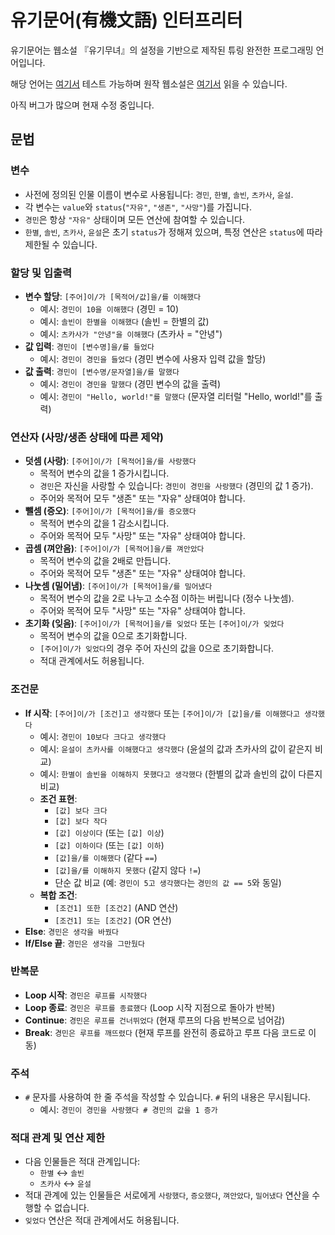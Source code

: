 # 유기문어(有機文語) 인터프리터

유기문어는 웹소설 『유기무녀』의 설정을 기반으로 제작된 튜링 완전한 프로그래밍 언어입니다.

해당 언어는 [여기서](https://shachixu.github.io/yugimunu/) 테스트 가능하며 원작 웹소설은 [여기서](https://novelpia.com/novel/21232) 읽을 수 있습니다.

아직 버그가 많으며 현재 수정 중입니다.

## 문법

### 변수
* 사전에 정의된 인물 이름이 변수로 사용됩니다: `경민`, `한별`, `솔빈`, `츠카사`, `윤설`.
* 각 변수는 `value`와 `status`(`"자유"`, `"생존"`, `"사망"`)를 가집니다.
* `경민`은 항상 `"자유"` 상태이며 모든 연산에 참여할 수 있습니다.
* `한별`, `솔빈`, `츠카사`, `윤설`은 초기 `status`가 정해져 있으며, 특정 연산은 `status`에 따라 제한될 수 있습니다.

### 할당 및 입출력

* **변수 할당**: `[주어]이/가 [목적어/값]을/를 이해했다`
    * 예시: `경민이 10을 이해했다` (경민 = 10)
    * 예시: `솔빈이 한별을 이해했다` (솔빈 = 한별의 값)
    * 예시: `츠카사가 "안녕"을 이해했다` (츠카사 = "안녕")
* **값 입력**: `경민이 [변수명]을/를 들었다`
    * 예시: `경민이 경민을 들었다` (경민 변수에 사용자 입력 값을 할당)
* **값 출력**: `경민이 [변수명/문자열]을/를 말했다`
    * 예시: `경민이 경민을 말했다` (경민 변수의 값을 출력)
    * 예시: `경민이 "Hello, world!"를 말했다` (문자열 리터럴 "Hello, world!"를 출력)

### 연산자 (사망/생존 상태에 따른 제약)

* **덧셈 (사랑)**: `[주어]이/가 [목적어]을/를 사랑했다`
    * 목적어 변수의 값을 1 증가시킵니다.
    * `경민`은 자신을 사랑할 수 있습니다: `경민이 경민을 사랑했다` (경민의 값 1 증가).
    * 주어와 목적어 모두 "생존" 또는 "자유" 상태여야 합니다.
* **뺄셈 (증오)**: `[주어]이/가 [목적어]을/를 증오했다`
    * 목적어 변수의 값을 1 감소시킵니다.
    * 주어와 목적어 모두 "사망" 또는 "자유" 상태여야 합니다.
* **곱셈 (껴안음)**: `[주어]이/가 [목적어]을/를 껴안았다`
    * 목적어 변수의 값을 2배로 만듭니다.
    * 주어와 목적어 모두 "생존" 또는 "자유" 상태여야 합니다.
* **나눗셈 (밀어냄)**: `[주어]이/가 [목적어]을/를 밀어냈다`
    * 목적어 변수의 값을 2로 나누고 소수점 이하는 버립니다 (정수 나눗셈).
    * 주어와 목적어 모두 "사망" 또는 "자유" 상태여야 합니다.
* **초기화 (잊음)**: `[주어]이/가 [목적어]을/를 잊었다` 또는 `[주어]이/가 잊었다`
    * 목적어 변수의 값을 0으로 초기화합니다.
    * `[주어]이/가 잊었다`의 경우 주어 자신의 값을 0으로 초기화합니다.
    * 적대 관계에서도 허용됩니다.

### 조건문

* **If 시작**: `[주어]이/가 [조건]고 생각했다` 또는 `[주어]이/가 [값]을/를 이해했다고 생각했다`
    * 예시: `경민이 10보다 크다고 생각했다`
    * 예시: `윤설이 츠카사를 이해했다고 생각했다` (윤설의 값과 츠카사의 값이 같은지 비교)
    * 예시: `한별이 솔빈을 이해하지 못했다고 생각했다` (한별의 값과 솔빈의 값이 다른지 비교)
    * **조건 표현**:
        * `[값] 보다 크다`
        * `[값] 보다 작다`
        * `[값] 이상이다` (또는 `[값] 이상`)
        * `[값] 이하이다` (또는 `[값] 이하`)
        * `[값]을/를 이해했다` (같다 `==`)
        * `[값]을/를 이해하지 못했다` (같지 않다 `!=`)
        * 단순 값 비교 (예: `경민이 5고 생각했다`는 `경민의 값 == 5`와 동일)
    * **복합 조건**:
        * `[조건1] 또한 [조건2]` (AND 연산)
        * `[조건1] 또는 [조건2]` (OR 연산)
* **Else**: `경민은 생각을 바꿨다`
* **If/Else 끝**: `경민은 생각을 그만뒀다`

### 반복문

* **Loop 시작**: `경민은 루프를 시작했다`
* **Loop 종료**: `경민은 루프를 종료했다` (Loop 시작 지점으로 돌아가 반복)
* **Continue**: `경민은 루프를 건너뛰었다` (현재 루프의 다음 반복으로 넘어감)
* **Break**: `경민은 루프를 깨뜨렸다` (현재 루프를 완전히 종료하고 루프 다음 코드로 이동)

### 주석

* `#` 문자를 사용하여 한 줄 주석을 작성할 수 있습니다. `#` 뒤의 내용은 무시됩니다.
    * 예시: `경민이 경민을 사랑했다 # 경민의 값을 1 증가`

### 적대 관계 및 연산 제한

* 다음 인물들은 적대 관계입니다:
    * `한별` ↔ `솔빈`
    * `츠카사` ↔ `윤설`
* 적대 관계에 있는 인물들은 서로에게 `사랑했다`, `증오했다`, `껴안았다`, `밀어냈다` 연산을 수행할 수 없습니다.
* `잊었다` 연산은 적대 관계에서도 허용됩니다.

